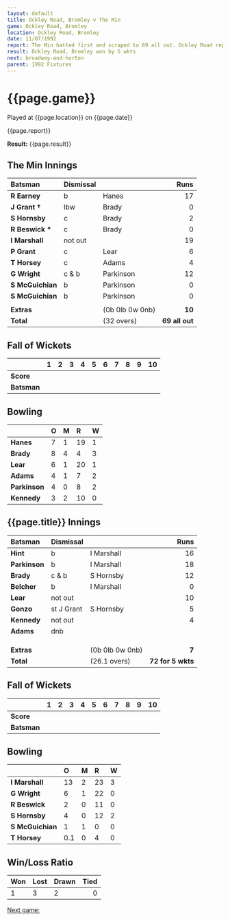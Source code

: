 ```yaml
---
layout: default
title: Ockley Road, Bromley v The Min
game: Ockley Road, Bromley
location: Ockley Road, Bromley
date: 11/07/1992
report: The Min batted first and scraped to 69 all out. Ockley Road replied with 72 for 5 wkts
result: Ockley Road, Bromley won by 5 wkts
next: broadway-and-horton
parent: 1992 Fixtures
---
```


# {{page.game}}

Played at {{page.location}} on {{page.date}}

{{page.report}}

**Result:** {{page.result}}

## The Min Innings

| Batsman | Dismissal |  | Runs |
|:---|:---|---|---:|
| **R Earney** | b | Hanes | 17 | 
| **J Grant &#8224;** | lbw | Brady | 0 | 
| **S Hornsby** | c | Brady | 2 | 
| **R Beswick &#42;** | c | Brady | 0 | 
| **I Marshall** | not out |  | 19 | 
| **P Grant** | c | Lear | 6 | 
| **T Horsey** | c | Adams | 4 | 
| **G Wright** | c & b | Parkinson | 12 | 
| **S McGuichian** | b | Parkinson | 0 | 
| **S McGuichian** | b | Parkinson | 0 | 
|  |  |  |  | 
| **Extras** | | (0b 0lb 0w 0nb) | **10** | 
| **Total** | | (32 overs) | **69 all out** | 

## Fall of Wickets

| | 1 | 2 | 3 | 4 | 5 | 6 | 7 | 8 | 9 | 10 |
|---|:---:|:---:|:---:|:---:|:---:|:---:|:---:|:---:|:---:|:---:|
| **Score** |  |  |  |  |  |  |  |  |  |  |
| **Batsman** |  |  |  |  |  |  |  |  |  |  |

## Bowling

| | O | M | R | W |
|---|:---|:---|:---|:---|
| **Hanes** | 7 | 1 | 19 | 1 |
| **Brady** | 8 | 4 | 4 | 3 |
| **Lear** | 6 | 1 | 20 | 1 |
| **Adams** | 4 | 1 | 7 | 2 |
| **Parkinson** | 4 | 0 | 8 | 2 |
| **Kennedy** | 3 | 2 | 10 | 0 | 


## {{page.title}} Innings

| Batsman | Dismissal |  | Runs |
|:---|:---|---|---:|
| **Hint** | b | I Marshall | 16 | 
| **Parkinson** | b | I Marshall | 18 | 
| **Brady** | c & b | S Hornsby | 12 | 
| **Belcher** | b | I Marshall | 0 | 
| **Lear** | not out |  | 10 | 
| **Gonzo** | st J Grant | S Hornsby | 5 |
| **Kennedy** | not out |  | 4 | 
| **Adams** | dnb |  |  |
|  |  |  |  | 
|  |  |  |  | 
|  |  |  |  | 
| **Extras** | | (0b 0lb 0w 0nb) | **7** | 
| **Total** | | (26.1 overs) | **72 for 5 wkts** | 

## Fall of Wickets

| | 1 | 2 | 3 | 4 | 5 | 6 | 7 | 8 | 9 | 10 |
|---|:---:|:---:|:---:|:---:|:---:|:---:|:---:|:---:|:---:|:---:|
| **Score** |  |  |  |  |  |  |  |  |  |  |
| **Batsman** |  |  |  |  |  |  |  |  |  |  |

## Bowling

| | O | M | R | W |
|---|:---|:---|:---|:---|
| **I Marshall** | 13 | 2 | 23 | 3 | 
| **G Wright** | 6 | 1 | 22 | 0 | 
| **R Beswick** | 2 | 0 | 11 | 0 | 
| **S Hornsby** | 4 | 0 | 12 | 2 | 
| **S McGuichian** | 1 | 1 | 0 | 0 |
| **T Horsey** | 0.1 | 0 | 4 | 0 |

## Win/Loss Ratio

| Won | Lost | Drawn | Tied |
|:---|:---|:---|---:|
| 1 | 3 | 2 | 0 |

[Next game:]({{page.next}})